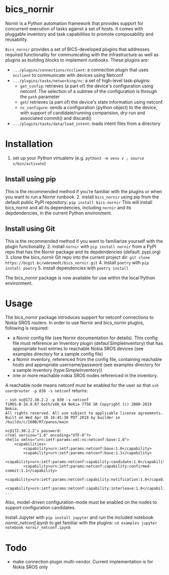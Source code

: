 # bics_nornir
Nornir is a Python automation framework that provides support for concurrent execution of tasks against a set of hosts. It comes with pluggable inventory and task capabilities to promote composability and reusability.

`Bics_nornir` provides a set of BICS-developed plugins that addresses required functionality for communicating with the infrastructure as well as plugins as building blocks to implement _runbooks_. These plugins are:

- `.../plugins/connections/ncclient`: a connection plugin that uses `ncclient` to communicate with devices using Netconf
- `.../plugins/tasks/networking/nc`: a set of high-level task-plugins:
    - `get_config`: retrieves (a part of) the device's configuration using netconf. The selection of a subtree of the configuration is through the `path` parameter
    - `get`/ retrieves (a part of) the device's state information using netconf.
    - `nc_configure`: sends a configuration (python object) to the device, with support of candidate/running comparision, dry-run and associated commit() and discard()
- `.../plugins/tasks/data/load_intent`: loads intent files from a directory

# Installation
1. set up your Python virtualenv (e.g. `python3 -m venv v ; source v/bin/activate`)

## Install using pip
This is the recommended method if you're familiar with the plugins or when you want to run a Nornir _runbook_. 
2. install `bics_nornir` using pip from the default public PyPI repository:
    `pip install bics-nornir`
    This will install bics_nornir and all its dependencies, including `nornir` and its depdendencies, in the current Python environment.

## Install using Git
This is the recommended method if you want to familiarize yourself with the plugin functionality.
2. install `nornir` with `pip install nornir` from a PyPI repo that has the Nornir package and its depdendencies (default: pypi.org)
3. clone the bics_nornir Git repo into the current project dir: `git clone https://bcgit.bc/wdesmedt/bics_nornir.git`
4. install `poetry` with `pip install poetry`
5. install dependencies with `poetry install`

The bics_nornir package is now available for use within the local Python environment.

# Usage
The bics_nornir package introduces support for netconf connections to Nokia SROS routers. In order to use Nornir and bics_nornir plugins, following is required:

- a Nornir config file (see Nornir documentation for details). This config file must reference an Inventory plugin (defaul:SimpleInventory) that has appropriate host entries to reachable Nokia SROS devices (see examples directory for a sample config file)
- a Nornir inventory, referenced from the config file, containing reachable hosts and appropriate username/password (see examples directory for a sample inventory (type:SimpleInventory)) 
- one or more reachable nokia SROS nodes referenced in the inventory. 

A reachable node means netconf must be enabled for the user so that `ssh user@router -p 830 -s netconf` returns:
```
~ ssh nc@172.30.2.2 -p 830 -s netconf
TiMOS-B-16.0.R7 both/x86_64 Nokia 7750 SR Copyright (c) 2000-2019 Nokia.
All rights reserved. All use subject to applicable license agreements.
Built on Wed Apr 10 16:45:38 PDT 2019 by builder in /builds/c/160B/R7/panos/main

nc@172.30.2.2's password:
<?xml version="1.0" encoding="UTF-8"?>
<hello xmlns="urn:ietf:params:xml:ns:netconf:base:1.0">
    <capabilities>
        <capability>urn:ietf:params:netconf:base:1.0</capability>
        <capability>urn:ietf:params:netconf:base:1.1</capability>
        <capability>urn:ietf:params:netconf:capability:candidate:1.0</capability>
        <capability>urn:ietf:params:netconf:capability:confirmed-commit:1.1</capability>
        <capability>urn:ietf:params:netconf:capability:notification:1.0</capability>
        <capability>urn:ietf:params:netconf:capability:interleave:1.0</capability>
...
```
Also, model-driven configuration-mode must be enabled on the nodes to support configuration candidates.

Install Jupyter with `pip install jupyter` and run the included notebook _nornir_netconf.ipynb_ to get familiar with the plugins:
    ```
    cd examples
    jupyter notebook nornir_netconf.ipynb
    ```

# Todo
- make connection plugin multi-vendor. Current implementation is for Nokia SROS only

